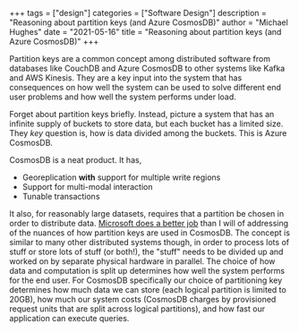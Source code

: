 +++
tags = ["design"]
categories = ["Software Design"]
description = "Reasoning about partition keys (and Azure CosmosDB)"
author = "Michael Hughes"
date = "2021-05-16"
title = "Reasoning about partition keys (and Azure CosmosDB)" 
+++

Partition keys are a common concept among distributed software from databases like CouchDB and Azure CosmosDB to other systems like Kafka and AWS Kinesis. They are a key
input into the system that has consequences on how well the system can be used to solve different end user problems and how well the system performs under load.

<!--more-->

Forget about partition keys briefly. Instead, picture a system that has an infinite supply of buckets to store data, but each bucket has a limited size. They _key_ question
is, how is data divided among the buckets. This is Azure CosmosDB.

CosmosDB is a neat product. It has,

- Georeplication **with** support for multiple write regions
- Support for multi-modal interaction
- Tunable transactions

It also, for reasonably large datasets, requires that a partition be chosen in order to distribute data. [Microsoft does a better job](https://docs.microsoft.com/en-us/azure/cosmos-db/partitioning-overview) than I will of addressing of the nuances of how partition keys are used in CosmosDB. The concept is similar to many other distributed systems
though, in order to process lots of stuff or store lots of stuff (or both!), the "stuff" needs to be divided up and worked on by separate physical hardware in parallel. The
choice of how data and computation is split up determines how well the system performs for the end user. For CosmosDB specifically our choice of partitioning key determines
how much data we can store (each logical partition is limited to 20GB), how much our system costs (CosmosDB charges by provisioned request units that are split across logical partitions), and how fast our application can execute queries.